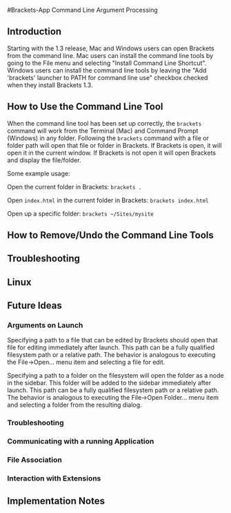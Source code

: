#Brackets-App Command Line Argument Processing

## Introduction
Starting with the 1.3 release, Mac and Windows users can open Brackets from the command line. Mac users can install the command line tools by going to the File menu and selecting "Install Command Line Shortcut". Windows users can install the command line tools by leaving the "Add 'brackets' launcher to PATH for command line use" checkbox checked when they install Brackets 1.3.

## How to Use the Command Line Tool

When the command line tool has been set up correctly, the `brackets` command will work from the Terminal (Mac) and Command Prompt (Windows) in any folder. Following the `brackets` command with a file or folder path will open that file or folder in Brackets. If Brackets is open, it will open it in the current window. If Brackets is not open it will open Brackets and display the file/folder.

Some example usage:

Open the current folder in Brackets: `brackets .`

Open `index.html` in the current folder in Brackets: `brackets index.html`

Open up a specific folder: `brackets ~/Sites/mysite`

## How to Remove/Undo the Command Line Tools

## Troubleshooting

## Linux

## Future Ideas
### Arguments on Launch

   Specifying a path to a file that can be edited by Brackets should open that file for editing immediately after launch.  This path can be a fully qualified filesystem path or a relative path.  The behavior is analogous to executing the File->Open... menu item and selecting a file for edit.

   Specifying a path to a folder on the filesystem will open the folder as a node in the sidebar.  This folder will be added to the sidebar immediately after launch.  This path can be a fully qualified filesystem path or a relative path.  The behavior is analogous to executing the File->Open Folder... menu item and selecting a folder from the resulting dialog.
### Troubleshooting
### Communicating with a running Application

### File Association

### Interaction with Extensions

## Implementation Notes